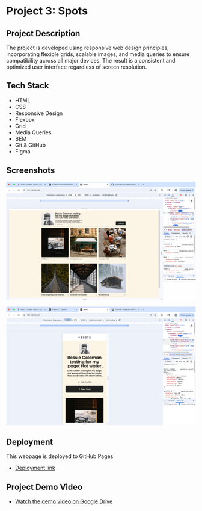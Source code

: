 # Project 3: Spots

## Project Description

The project is developed using responsive web design principles, incorporating flexible grids, scalable images, and media queries to ensure compatibility across all major devices. The result is a consistent and optimized user interface regardless of screen resolution.

## Tech Stack

- HTML
- CSS
- Responsive Design
- Flexbox
- Grid
- Media Queries
- BEM
- Git & GitHub
- Figma

## Screenshots

![Desktop view](./images/Destock%20View%20.png)

![Mobile view](./images/Mobile%20View.png)

## Deployment

This webpage is deployed to GitHub Pages

- [Deployment link](https://maria-valle25.github.io/se_project_spots/)

## Project Demo Video

- [Watch the demo video on Google Drive](https://drive.google.com/file/d/1aK8Dw5p4zZthaftf8hwW_6Ol7DJ4CF-X/view?usp=sharing)
